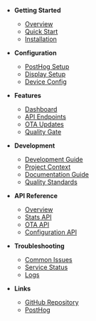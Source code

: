 <!-- docs/_sidebar.md -->

* **Getting Started**
  * [Overview](README.md)
  * [Quick Start](QUICK_START.md)
  * [Installation](QUICK_START.md#-easy-installation-on-fresh-raspberry-pi)

* **Configuration**
  * [PostHog Setup](QUICK_START.md#️-configuration)
  * [Display Setup](QUICK_START.md#-hyperpixel-round-display-setup)
  * [Device Config](README.md#device-configuration)

* **Features**
  * [Dashboard](README.md#features)
  * [API Endpoints](README.md#api-endpoints)
  * [OTA Updates](OTA_README.md)
  * [Quality Gate](README.md#quality-gate)

* **Development**
  * [Development Guide](CLAUDE.md)
  * [Project Context](PROJECT_CONTEXT.md)
  * [Documentation Guide](DOCUMENTATION_CHECKLIST.md)
  * [Quality Standards](CLAUDE.md#quality-gate-requirements)

* **API Reference**
  * [Overview](api.md)
  * [Stats API](README.md#api-endpoints)
  * [OTA API](OTA_README.md#api-endpoints)
  * [Configuration API](OTA_README.md#configuration)

* **Troubleshooting**
  * [Common Issues](QUICK_START.md#-troubleshooting)
  * [Service Status](QUICK_START.md#service-status)
  * [Logs](QUICK_START.md#check-logs)

* **Links**
  * [GitHub Repository](https://github.com/jabawack81/posthog_pi)
  * [PostHog](https://posthog.com)
